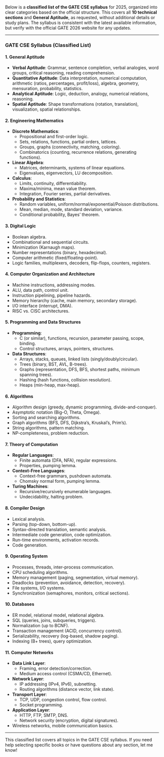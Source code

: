 Below is a **classified list of the GATE CSE syllabus** for 2025, organized into clear categories based on the official structure. This covers all **10 technical sections** and **General Aptitude**, as requested, without additional details or study plans. The syllabus is consistent with the latest available information, but verify with the official GATE 2026 website for any updates.

---

### GATE CSE Syllabus (Classified List)

#### 1. General Aptitude
- **Verbal Aptitude**: Grammar, sentence completion, verbal analogies, word groups, critical reasoning, reading comprehension.
- **Quantitative Aptitude**: Data interpretation, numerical computation, arithmetic (ratios, percentages, profit/loss), algebra, geometry, mensuration, probability, statistics.
- **Analytical Aptitude**: Logic, deduction, analogy, numerical relations, reasoning.
- **Spatial Aptitude**: Shape transformations (rotation, translation), visualization, spatial relationships.

#### 2. Engineering Mathematics
- **Discrete Mathematics**:
  - Propositional and first-order logic.
  - Sets, relations, functions, partial orders, lattices.
  - Groups, graphs (connectivity, matching, coloring).
  - Combinatorics (counting, recurrence relations, generating functions).
- **Linear Algebra**:
  - Matrices, determinants, systems of linear equations.
  - Eigenvalues, eigenvectors, LU decomposition.
- **Calculus**:
  - Limits, continuity, differentiability.
  - Maxima/minima, mean value theorem.
  - Integration, Fourier series, partial derivatives.
- **Probability and Statistics**:
  - Random variables, uniform/normal/exponential/Poisson distributions.
  - Mean, median, mode, standard deviation, variance.
  - Conditional probability, Bayes’ theorem.

#### 3. Digital Logic
- Boolean algebra.
- Combinational and sequential circuits.
- Minimization (Karnaugh maps).
- Number representations (binary, hexadecimal).
- Computer arithmetic (fixed/floating-point).
- Logic families, multiplexers, decoders, flip-flops, counters, registers.

#### 4. Computer Organization and Architecture
- Machine instructions, addressing modes.
- ALU, data path, control unit.
- Instruction pipelining, pipeline hazards.
- Memory hierarchy (cache, main memory, secondary storage).
- I/O interface (interrupt, DMA).
- RISC vs. CISC architectures.

#### 5. Programming and Data Structures
- **Programming**:
  - C (or similar), functions, recursion, parameter passing, scope, binding.
  - Control structures, arrays, pointers, structures.
- **Data Structures**:
  - Arrays, stacks, queues, linked lists (singly/doubly/circular).
  - Trees (binary, BST, AVL, B-trees).
  - Graphs (representation, DFS, BFS, shortest paths, minimum spanning trees).
  - Hashing (hash functions, collision resolution).
  - Heaps (min-heap, max-heap).

#### 6. Algorithms
- Algorithm design (greedy, dynamic programming, divide-and-conquer).
- Asymptotic notation (Big-O, Theta, Omega).
- Sorting and searching algorithms.
- Graph algorithms (BFS, DFS, Dijkstra’s, Kruskal’s, Prim’s).
- String algorithms, pattern matching.
- NP-completeness, problem reduction.

#### 7. Theory of Computation
- **Regular Languages**:
  - Finite automata (DFA, NFA), regular expressions.
  - Properties, pumping lemma.
- **Context-Free Languages**:
  - Context-free grammars, pushdown automata.
  - Chomsky normal form, pumping lemma.
- **Turing Machines**:
  - Recursive/recursively enumerable languages.
  - Undecidability, halting problem.

#### 8. Compiler Design
- Lexical analysis.
- Parsing (top-down, bottom-up).
- Syntax-directed translation, semantic analysis.
- Intermediate code generation, code optimization.
- Run-time environments, activation records.
- Code generation.

#### 9. Operating System
- Processes, threads, inter-process communication.
- CPU scheduling algorithms.
- Memory management (paging, segmentation, virtual memory).
- Deadlocks (prevention, avoidance, detection, recovery).
- File systems, I/O systems.
- Synchronization (semaphores, monitors, critical sections).

#### 10. Databases
- ER model, relational model, relational algebra.
- SQL (queries, joins, subqueries, triggers).
- Normalization (up to BCNF).
- Transaction management (ACID, concurrency control).
- Serializability, recovery (log-based, shadow paging).
- Indexing (B+ trees), query optimization.

#### 11. Computer Networks
- **Data Link Layer**:
  - Framing, error detection/correction.
  - Medium access control (CSMA/CD, Ethernet).
- **Network Layer**:
  - IP addressing (IPv4, IPv6), subnetting.
  - Routing algorithms (distance vector, link state).
- **Transport Layer**:
  - TCP, UDP, congestion control, flow control.
  - Socket programming.
- **Application Layer**:
  - HTTP, FTP, SMTP, DNS.
  - Network security (encryption, digital signatures).
- Wireless networks, mobile communication basics.

---

This classified list covers all topics in the GATE CSE syllabus. If you need help selecting specific books or have questions about any section, let me know!

